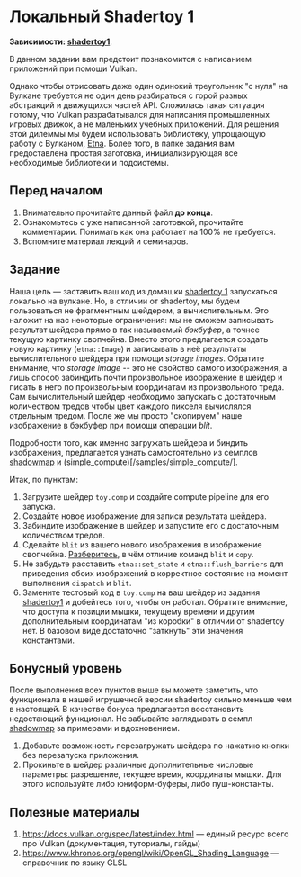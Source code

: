 # Локальный Shadertoy 1

**Зависимости: [shadertoy1](/tasks/shadertoy2/)**.

В данном задании вам предстоит познакомится с написанием приложений при помощи Vulkan.

Однако чтобы отрисовать даже один одинокий треугольник "с нуля" на Вулкане требуется не один день разбираться с горой разных абстракций и движущихся частей API.
Сложилась такая ситуация потому, что Vulkan разрабатывался для написания промышленных игровых движок, а не маленьких учебных приложений.
Для решения этой дилеммы мы будем использовать библиотеку, упрощающую работу с Вулканом, [Etna](https://github.com/alexandrShcherbakov/etna/).
Более того, в папке задания вам предоставлена простая заготовка, инициализирующая все необходимые библиотеки и подсистемы.

## Перед началом

 1. Внимательно прочитайте данный файл **до конца**.
 2. Ознакомьтесь с уже написанной заготовкой, прочитайте комментарии.
    Понимать как она работает на 100% не требуется.
 3. Вспомните материал лекций и семинаров.

## Задание

Наша цель &mdash; заставить ваш код из домашки [shadertoy 1](/tasks/shadertoy1/) запускаться локально на вулкане.
Но, в отличии от shadertoy, мы будем пользоваться не фрагментным шейдером, а вычислительным.
Это наложит на нас некоторые ограничения: мы не сможем записывать результат шейдера прямо в так называемый *бэкбуфер*, а точнее текущую картинку свопчейна.
Вместо этого предлагается создать новую картинку (`etna::Image`) и записывать в неё результаты вычислительного шейдера при помощи *storage images*.
Обратите внимание, что *storage image* -- это не свойство самого изображения, а лишь способ забиндить почти произвольное изображение в шейдер и писать в него по произвольным координатам из произвольного треда.
Сам вычислительный шейдер необходимо запускать с достаточным количеством тредов чтобы цвет каждого пикселя вычислялся отдельным тредом.
После же мы просто "скопируем" наше изображение в бэкбуфер при помощи операции *blit*.

Подробности того, как именно загружать шейдера и биндить изображения, предлагается узнать самостоятельно из семплов [shadowmap](/samples/shadowmap/) и (simple_compute)[/samples/simple_compute/].

Итак, по пунктам:

 1. Загрузите шейдер `toy.comp` и создайте compute pipeline для его запуска.
 2. Создайте новое изображение для записи результата шейдера.
 3. Забиндите изображение в шейдер и запустите его с достаточным количеством тредов.
 4. Сделайте `blit` из вашего нового изображения в изображение свопчейна.
 [Разберитесь](https://docs.vulkan.org/spec/latest/chapters/copies.html), в чём отличие команд `blit` и `copy`.
 5. Не забудьте расставить `etna::set_state` и `etna::flush_barriers` для приведения обоих изображений в корректное состояние на момент выполнения `dispatch` и `blit`.
 6. Замените тестовый код в `toy.comp` на ваш шейдер из задания [shadertoy1](/tasks/shadertoy1/) и добейтесь того, чтобы он работал.
 Обратите внимание, что доступа к позиции мышки, текущему времени и другим дополнительным координатам "из коробки" в отличии от shadertoy нет.
 В базовом виде достаточно "заткнуть" эти значения константами.

## Бонусный уровень

После выполнения всех пунктов выше вы можете заметить, что функционала в нашей игрушечной версии shadertoy сильно меньше чем в настоящей.
В качестве бонуса предлагается восстановить недостающий функционал.
Не забывайте заглядывать в семпл [shadowmap](/samples/shadowmap/) за примерами и вдохновением.

 1. Добавьте возможность перезагружать шейдера по нажатию кнопки без перезапуска приложения.
 2. Прокиньте в шейдер различные дополнительные числовые параметры: разрешение, текущее время, координаты мышки.
 Для этого используйте либо юниформ-буферы, либо пуш-константы.

## Полезные материалы

 1. https://docs.vulkan.org/spec/latest/index.html &mdash; единый ресурс всего про Vulkan (документация, туториалы, гайды)
 2. https://www.khronos.org/opengl/wiki/OpenGL_Shading_Language &mdash; справочник по языку GLSL
